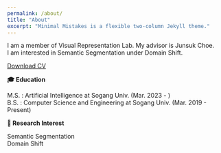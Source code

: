 ```yaml
---
permalink: /about/
title: "About"
excerpt: "Minimal Mistakes is a flexible two-column Jekyll theme."
---
```


I am a member of Visual Representation Lab. My advisor is Junsuk Choe.  
I am interested in Semantic Segmentation under Domain Shift.

[Download CV](https://drive.google.com/file/d/11jDwVwQiH0NU0MNDXlsfTYAtsgqoT4GV/view?usp=sharing)

**🎓 Education**

  M.S. : Artificial Intelligence at Sogang Univ. (Mar. 2023 - )  
  B.S. : Computer Science and Engineering at Sogang Univ. (Mar. 2019 - Present)

**📗 Research Interest**

  Semantic Segmentation  
  Domain Shift
